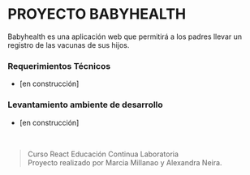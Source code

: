 # PROYECTO BABYHEALTH

Babyhealth es una aplicación web que permitirá a los padres llevar un registro de las vacunas de sus hijos.

### Requerimientos Técnicos

+ [en construcción]

### Levantamiento ambiente de desarrollo

+ [en construcción]

<br>

>Curso React Educación Continua Laboratoria <br>
>Proyecto realizado por Marcia Millanao y Alexandra Neira.
